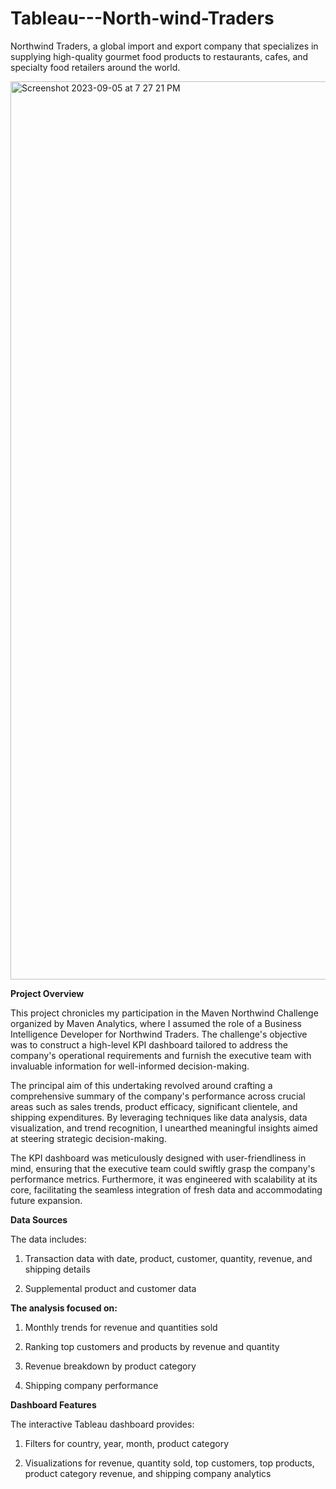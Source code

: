 # Tableau---North-wind-Traders
Northwind Traders, a global import and export company that specializes in supplying high-quality gourmet food products to restaurants, cafes, and specialty food retailers around the world.

<img width="1437" alt="Screenshot 2023-09-05 at 7 27 21 PM" src="https://github.com/Laharigoshika/Tableau---North-wind-Traders/assets/91350210/d8c26202-4721-48b4-b3c3-62c3e5c19581">


**Project Overview**

This project chronicles my participation in the Maven Northwind Challenge organized by Maven Analytics, where I assumed the role of a Business Intelligence Developer for Northwind Traders. The challenge's objective was to construct a high-level KPI dashboard tailored to address the company's operational requirements and furnish the executive team with invaluable information for well-informed decision-making.

The principal aim of this undertaking revolved around crafting a comprehensive summary of the company's performance across crucial areas such as sales trends, product efficacy, significant clientele, and shipping expenditures. By leveraging techniques like data analysis, data visualization, and trend recognition, I unearthed meaningful insights aimed at steering strategic decision-making.

The KPI dashboard was meticulously designed with user-friendliness in mind, ensuring that the executive team could swiftly grasp the company's performance metrics. Furthermore, it was engineered with scalability at its core, facilitating the seamless integration of fresh data and accommodating future expansion.

**Data Sources**

The data includes:

1. Transaction data with date, product, customer, quantity, revenue, and shipping details

2. Supplemental product and customer data


**The analysis focused on:**

1. Monthly trends for revenue and quantities sold

2. Ranking top customers and products by revenue and quantity

3. Revenue breakdown by product category

4. Shipping company performance

**Dashboard Features**

The interactive Tableau dashboard provides:

1. Filters for country, year, month, product category

2. Visualizations for revenue, quantity sold, top customers, top products, product category revenue, and shipping company analytics


